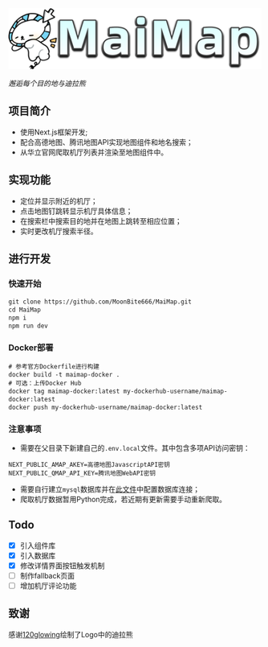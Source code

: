 ![Logo](public/Logo.png)

_邂逅每个目的地与迪拉熊_

## 项目简介

- 使用Next.js框架开发;
- 配合高德地图、腾讯地图API实现地图组件和地名搜索；
- 从华立官网爬取机厅列表并渲染至地图组件中。

## 实现功能

- 定位并显示附近的机厅；
- 点击地图钉跳转显示机厅具体信息；
- 在搜索栏中搜索目的地并在地图上跳转至相应位置；
- 实时更改机厅搜索半径。

## 进行开发

### 快速开始

```shell
git clone https://github.com/MoonBite666/MaiMap.git
cd MaiMap
npm i
npm run dev
```

### Docker部署

```shell
# 参考官方Dockerfile进行构建
docker build -t maimap-docker .
# 可选：上传Docker Hub
docker tag maimap-docker:latest my-dockerhub-username/maimap-docker:latest
docker push my-dockerhub-username/maimap-docker:latest
```

### 注意事项

- 需要在父目录下新建自己的`.env.local`文件。其中包含多项API访问密钥：
```dotenv
NEXT_PUBLIC_AMAP_AKEY=高德地图JavascriptAPI密钥
NEXT_PUBLIC_QMAP_API_KEY=腾讯地图WebAPI密钥
```

- 需要自行建立`mysql`数据库并在[此文件](./app/_lib/db.js)中配置数据库连接；
- 爬取机厅数据暂用Python完成，若近期有更新需要手动重新爬取。

## Todo

- [x] 引入组件库
- [x] 引入数据库
- [x] 修改详情界面按钮触发机制
- [ ] 制作fallback页面
- [ ] 增加机厅评论功能

## 致谢

感谢[120glowing](https://space.bilibili.com/237708867)绘制了Logo中的迪拉熊
